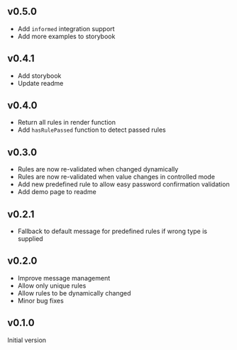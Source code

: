 ## v0.5.0
- Add `informed` integration support
- Add more examples to storybook

## v0.4.1
- Add storybook
- Update readme

## v0.4.0
- Return all rules in render function
- Add `hasRulePassed` function to detect passed rules

## v0.3.0
- Rules are now re-validated when changed dynamically
- Rules are now re-validated when value changes in controlled mode
- Add new predefined rule to allow easy password confirmation validation
- Add demo page to readme

## v0.2.1
- Fallback to default message for predefined rules if wrong type is supplied

## v0.2.0
- Improve message management
- Allow only unique rules
- Allow rules to be dynamically changed
- Minor bug fixes

## v0.1.0
Initial version